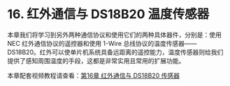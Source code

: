 # 16. 红外通信与 DS18B20 温度传感器

本章我们将学习到另外两种通信协议和使用它们的两种具体器件，分别是：使用 NEC 红外通信协议的遥控器和使用 1-Wire 总线协议的温度传感器——DS18B20。红外可以使单片机系统具备远距离的遥控能力，温度传感器则给我们提供了感知周围温度的手段，这都是非常实用且常用的扩展功能。

本章配套视频教程请查看：[第16章 红外通信与 DS18B20 传感器](http://c.biancheng.net/cpp/html/2468.html)
